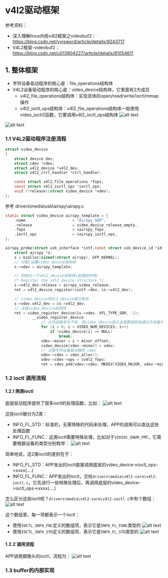 # v4l2驱动框架
参考资料：

* 深入理解linux内核v4l2框架之videobuf2：https://blog.csdn.net/yyjsword/article/details/9243717
* V4L2框架-videobuf2：https://blog.csdn.net/u013904227/article/details/81054611

## 1. 整体框架

* 字符设备驱动程序的核心是：file_operations结构体
* V4L2设备驱动程序的核心是：video_device结构体，它里面有2大成员
  * v4l2_file_operations结构体：实现具体的open/read/write/ioctl/mmap操作
  * v4l2_ioctl_ops结构体：v4l2_file_operations结构体一般使用video_ioctl2函数，它要调用v4l2_ioctl_ops结构体
![alt text](.assets/21_v4l2_framework.png)

![alt text](.assets/vivi.svg)


### 1.1 V4L2驱动程序注册流程
```c
struct video_device
{
	struct device dev;
	struct cdev *cdev;
	struct v4l2_device *v4l2_dev;
	struct v4l2_ctrl_handler *ctrl_handler;

    const struct v4l2_file_operations *fops;
    const struct v4l2_ioctl_ops *ioctl_ops;
    void (*release)(struct video_device *vdev);
};
```

参考 drivers\media\usb\airspy\airspy.c
```c
static struct video_device airspy_template = {
	.name                     = "AirSpy SDR",
	.release                  = video_device_release_empty,
	.fops                     = &airspy_fops,
	.ioctl_ops                = &airspy_ioctl_ops,
};

airspy_probe(struct usb_interface *intf,const struct usb_device_id *id)
    struct airspy *s;
    s = kzalloc(sizeof(struct airspy), GFP_KERNEL);
    // 分配/设置video_device结构体
    s->vdev = airspy_template;

    // 初始化一个v4l2_device结构体(起辅助作用)
    /* Register the v4l2_device structure */
    s->v4l2_dev.release = airspy_video_release;
    ret = v4l2_device_register(&intf->dev, &s->v4l2_dev);

    // video_device和4l2_device建立联系
    s->vdev.v4l2_dev = &s->v4l2_dev;
    // 注册video_device结构体
    ret = video_register_device(&s->vdev, VFL_TYPE_SDR, -1);
            __video_register_device
                // 以次设备号为下标，将video_device放入全局数组后续通过次设备号获取video_device
                for (i = 0; i < VIDEO_NUM_DEVICES; i++)
                    if (video_device[i] == NULL)
                        break;
                vdev->minor = i + minor_offset;
				video_device[vdev->minor] = vdev;
				// 注册字符设备驱动程序 cdev
				vdev->cdev = cdev_alloc();
				vdev->cdev->ops = &v4l2_fops;
				ret = cdev_add(vdev->cdev, MKDEV(VIDEO_MAJOR, vdev->minor), 1);
```

### 1.2 ioctl 调用流程
#### 1.2.1 两类ioctl
底层驱动程序提供了很多ioctl的处理函数，比如：
![alt text](.assets/23_std_ioctls.png)

这些ioctl被分为2类：

* INFO_FL_STD：标准的，无需特殊的代码来处理，APP的调用可以直达这些处理函数
* INFO_FL_FUNC：这类ioctl需要特殊处理，比如对于`VIDIOC_ENUM_FMT`，它需要根据设备的类型分别枚举：
![alt text](.assets/26_func_ioctl_example.png)

简单地说，这2类ioctl的差别在于：

* INFO_FL_STD：APP发出的ioctl直接调用底层的video_device->ioctl_ops->xxxx(....)
* INFO_FL_FUNC：APP发出的ioctl，交给`drivers\media\v4l2-core\v4l2-ioctl.c`，它先进行一些特殊处理后，再调用底层的video_device->ioctl_ops->xxxx(....)


怎么区分这些ioctl呢？`drivers\media\v4l2-core\v4l2-ioctl.c`中有个数组：
![alt text](.assets/27_v4l2_ioctls.png)

这个数组里，每一项都表示一个ioctl：

* 使用`IOCTL_INFO_FNC`定义的数组项，表示它是`INFO_FL_FUNC`类型的
![alt text](.assets/24_ioctl_func.png)
* 使用`IOCTL_INFO_STD`定义的数组项，表示它是`INFO_FL_STD`类型的
![alt text](.assets/25_v4l2_ioctls_offset.png)

#### 1.2.2 调用流程
APP调用摄像头的ioctl，流程为：
![alt text](.assets/22_ioctl_detail.png)

### 1.3 buffer的内部实现